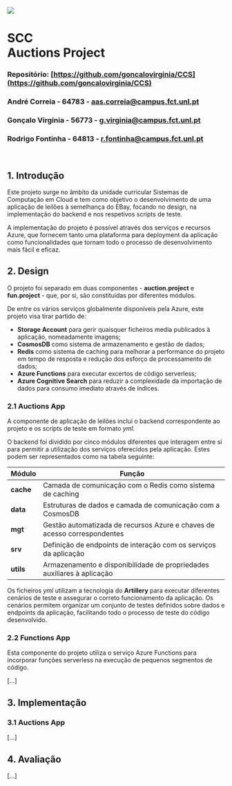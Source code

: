 ![](https://www.pm2alliance.eu/wp-content/uploads/2019/10/fct-1024x212.jpg)

# SCC<br>Auctions Project</span><br>
### Repositório: [https://github.com/goncalovirginia/CCS](https://github.com/goncalovirginia/CCS)<br>
### André Correia - 64783 - aas.correia@campus.fct.unl.pt<br>
### Gonçalo Virgínia - 56773 - g.virginia@campus.fct.unl.pt<br>
### Rodrigo Fontinha - 64813 - r.fontinha@campus.fct.unl.pt<br>

<br>

## 1. Introdução

Este projeto surge no âmbito da unidade curricular Sistemas de Computação em Cloud e tem como objetivo o desenvolvimento de uma aplicação de leilões à semelhança do EBay, focando no design, na implementação do backend e nos respetivos scripts de teste.

A implementação do projeto é possível através dos serviços e recursos Azure, que fornecem tanto uma plataforma para deployment da aplicação como funcionalidades que tornam todo o processo de desenvolvimento mais fácil e eficaz.

<div style="page-break-after: always"></div>

## 2. Design

O projeto foi separado em duas componentes - **auction.project** e **fun.project** - que, por si, são constituídas por diferentes módulos.

De entre os vários serviços globalmente disponíveis pela Azure, este projeto visa tirar partido de:

* **Storage Account** para gerir quaisquer ficheiros media publicados à aplicação, nomeadamente imagens;
* **CosmosDB** como sistema de armazenamento e gestão de dados;
* **Redis** como sistema de caching para melhorar a performance do projeto em tempo de resposta e redução dos esforço de processamento de dados;
* **Azure Functions** para executar excertos de código serverless;
* **Azure Cognitive Search** para reduzir a complexidade da importação de dados para consumo imediato através de índices.

### 2.1 Auctions App

A componente de aplicação de leilões inclui o backend correspondente ao projeto e os scripts de teste em formato *yml*.

O backend foi dividido por cinco módulos diferentes que interagem entre si para permitir a utilização dos serviços oferecidos pela aplicação. Estes podem ser representados como na tabela seguinte:

| Módulo | Função |
| --- | --- |
| **cache** | Camada de comunicação com o Redis como sistema de caching |
| **data** | Estruturas de dados e camada de comunicação com a CosmosDB |
| **mgt** | Gestão automatizada de recursos Azure e chaves de acesso correspondentes |
| **srv** | Definição de endpoints de interação com os serviços da aplicação |
| **utils** | Armazenamento e disponibilidade de propriedades auxiliares à aplicação |

Os ficheiros *yml* utilizam a tecnologia do **Artillery** para executar diferentes cenários de teste e assegurar o correto funcionamento da aplicação. Os cenários permitem organizar um conjunto de testes definidos sobre dados e endpoints da aplicação, facilitando todo o processo de teste do código desenvolvido.

### 2.2 Functions App

Esta componente do projeto utiliza o serviço Azure Functions para incorporar funções serverless na execução de pequenos segmentos de código.

[...]

<div style="page-break-after: always"></div>

## 3. Implementação

### 3.1 Auctions App

[...]

<div style="page-break-after: always"></div>

## 4. Avaliação

[...]